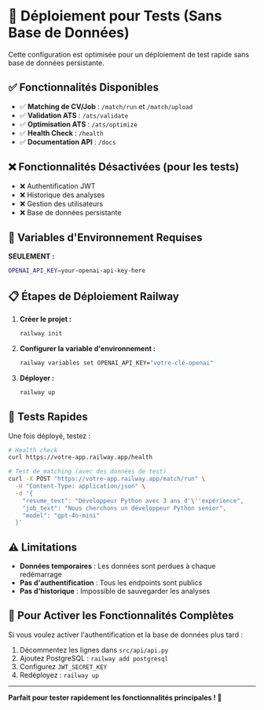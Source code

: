 # 🧪 Déploiement pour Tests (Sans Base de Données)

Cette configuration est optimisée pour un déploiement de test rapide sans base de données persistante.

## ✅ Fonctionnalités Disponibles

- ✅ **Matching de CV/Job** : `/match/run` et `/match/upload`
- ✅ **Validation ATS** : `/ats/validate`
- ✅ **Optimisation ATS** : `/ats/optimize`
- ✅ **Health Check** : `/health`
- ✅ **Documentation API** : `/docs`

## ❌ Fonctionnalités Désactivées (pour les tests)

- ❌ Authentification JWT
- ❌ Historique des analyses
- ❌ Gestion des utilisateurs
- ❌ Base de données persistante

## 🚀 Variables d'Environnement Requises

**SEULEMENT :**
```bash
OPENAI_API_KEY=your-openai-api-key-here
```

## 📋 Étapes de Déploiement Railway

1. **Créer le projet :**
   ```bash
   railway init
   ```

2. **Configurer la variable d'environnement :**
   ```bash
   railway variables set OPENAI_API_KEY="votre-clé-openai"
   ```

3. **Déployer :**
   ```bash
   railway up
   ```

## 🧪 Tests Rapides

Une fois déployé, testez :

```bash
# Health check
curl https://votre-app.railway.app/health

# Test de matching (avec des données de test)
curl -X POST "https://votre-app.railway.app/match/run" \
  -H "Content-Type: application/json" \
  -d '{
    "resume_text": "Développeur Python avec 3 ans d'\''expérience",
    "job_text": "Nous cherchons un développeur Python senior",
    "model": "gpt-4o-mini"
  }'
```

## ⚠️ Limitations

- **Données temporaires** : Les données sont perdues à chaque redémarrage
- **Pas d'authentification** : Tous les endpoints sont publics
- **Pas d'historique** : Impossible de sauvegarder les analyses

## 🔄 Pour Activer les Fonctionnalités Complètes

Si vous voulez activer l'authentification et la base de données plus tard :

1. Décommentez les lignes dans `src/api/api.py`
2. Ajoutez PostgreSQL : `railway add postgresql`
3. Configurez `JWT_SECRET_KEY`
4. Redéployez : `railway up`

---

**Parfait pour tester rapidement les fonctionnalités principales ! 🎯**
